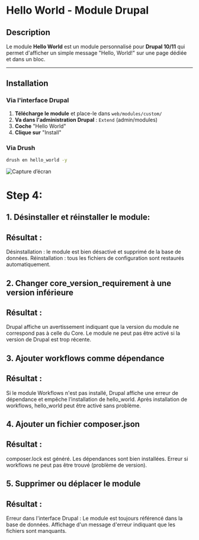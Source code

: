 #  Hello World - Module Drupal

## Description
Le module **Hello World** est un module personnalisé pour **Drupal 10/11** qui permet d'afficher un simple message "Hello, World!" sur une page dédiée et dans un bloc.

---

##  Installation

###  **Via l'interface Drupal**
1. **Télécharge le module** et place-le dans `web/modules/custom/`
2. **Va dans l'administration Drupal** : `Extend` (admin/modules)
3. **Coche** "Hello World"
4. **Clique sur** "Install"

###  **Via Drush**
```bash
drush en hello_world -y 
```
![Capture d’écran]([https://i.imgur.com/mon-image.png](https://imgur.com/a/4m7Sbmv))

# Step 4:

## 1. Désinstaller et réinstaller le module:

## Résultat :

Désinstallation : le module est bien désactivé et supprimé de la base de données.
Réinstallation : tous les fichiers de configuration sont restaurés automatiquement.

## 2. Changer core_version_requirement à une version inférieure

## Résultat :

Drupal affiche un avertissement indiquant que la version du module ne correspond pas à celle du Core.
Le module ne peut pas être activé si la version de Drupal est trop récente.

## 3. Ajouter workflows comme dépendance

## Résultat :

Si le module Workflows n'est pas installé, Drupal affiche une erreur de dépendance et empêche l’installation de hello_world.
Après installation de workflows, hello_world peut être activé sans problème.

## 4. Ajouter un fichier composer.json

## Résultat :

composer.lock est généré.
Les dépendances sont bien installées.
Erreur si workflows ne peut pas être trouvé (problème de version).

## 5. Supprimer ou déplacer le module

## Résultat :

Erreur dans l'interface Drupal :
Le module est toujours référencé dans la base de données.
Affichage d'un message d'erreur indiquant que les fichiers sont manquants.
